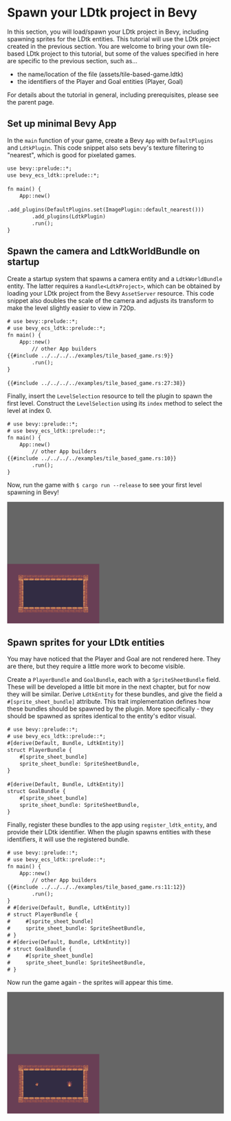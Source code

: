 # Spawn your LDtk project in Bevy
In this section, you will load/spawn your LDtk project in Bevy, including spawning sprites for the LDtk entities.
This tutorial will use the LDtk project created in the previous section.
You are welcome to bring your own tile-based LDtk project to this tutorial, but some of the values specified in here are specific to the previous section, such as...
- the name/location of the file (assets/tile-based-game.ldtk)
- the identifiers of the Player and Goal entities (Player, Goal)

For details about the tutorial in general, including prerequisites, please see the parent page.

## Set up minimal Bevy App
In the `main` function of your game, create a Bevy `App` with `DefaultPlugins` and `LdtkPlugin`.
This code snippet also sets bevy's texture filtering to "nearest", which is good for pixelated games.
```rust,no_run
use bevy::prelude::*;
use bevy_ecs_ldtk::prelude::*;

fn main() {
    App::new()
        .add_plugins(DefaultPlugins.set(ImagePlugin::default_nearest()))
        .add_plugins(LdtkPlugin)
        .run();
}
```

## Spawn the camera and LdtkWorldBundle on startup
Create a startup system that spawns a camera entity and a `LdtkWorldBundle` entity.
The latter requires a `Handle<LdtkProject>`, which can be obtained by loading your LDtk project from the Bevy `AssetServer` resource.
This code snippet also doubles the scale of the camera and adjusts its transform to make the level slightly easier to view in 720p.
```rust,no_run
# use bevy::prelude::*;
# use bevy_ecs_ldtk::prelude::*;
fn main() {
    App::new()
        // other App builders
{{#include ../../../../examples/tile_based_game.rs:9}}
        .run();
}

{{#include ../../../../examples/tile_based_game.rs:27:38}}
```

Finally, insert the `LevelSelection` resource to tell the plugin to spawn the first level.
Construct the `LevelSelection` using its `index` method to select the level at index 0.
```rust,no_run
# use bevy::prelude::*;
# use bevy_ecs_ldtk::prelude::*;
fn main() {
    App::new()
        // other App builders
{{#include ../../../../examples/tile_based_game.rs:10}}
        .run();
}
```

Now, run the game with `$ cargo run --release` to see your first level spawning in Bevy!

![bevy-setup](images/bevy-setup.png)

## Spawn sprites for your LDtk entities
You may have noticed that the Player and Goal are not rendered here.
They are there, but they require a little more work to become visible.

Create a `PlayerBundle` and `GoalBundle`, each with a `SpriteSheetBundle` field.
These will be developed a little bit more in the next chapter, but for now they will be similar.
Derive `LdtkEntity` for these bundles, and give the field a `#[sprite_sheet_bundle]` attribute.
This trait implementation defines how these bundles should be spawned by the plugin.
More specifically - they should be spawned as sprites identical to the entity's editor visual.
```rust,no_run
# use bevy::prelude::*;
# use bevy_ecs_ldtk::prelude::*;
#[derive(Default, Bundle, LdtkEntity)]
struct PlayerBundle {
    #[sprite_sheet_bundle]
    sprite_sheet_bundle: SpriteSheetBundle,
}

#[derive(Default, Bundle, LdtkEntity)]
struct GoalBundle {
    #[sprite_sheet_bundle]
    sprite_sheet_bundle: SpriteSheetBundle,
}
```

Finally, register these bundles to the app using `register_ldtk_entity`, and provide their LDtk identifier.
When the plugin spawns entities with these identifiers, it will use the registered bundle.
```rust,no_run
# use bevy::prelude::*;
# use bevy_ecs_ldtk::prelude::*;
fn main() {
    App::new()
        // other App builders
{{#include ../../../../examples/tile_based_game.rs:11:12}}
        .run();
}
# #[derive(Default, Bundle, LdtkEntity)]
# struct PlayerBundle {
#     #[sprite_sheet_bundle]
#     sprite_sheet_bundle: SpriteSheetBundle,
# }
# #[derive(Default, Bundle, LdtkEntity)]
# struct GoalBundle {
#     #[sprite_sheet_bundle]
#     sprite_sheet_bundle: SpriteSheetBundle,
# }
```

Now run the game again - the sprites will appear this time.

![bevy-sprites](images/bevy-sprites.png)
